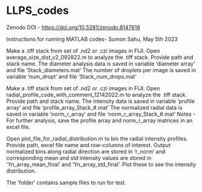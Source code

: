 # LLPS_codes

Zenodo DOI - https://doi.org/10.5281/zenodo.8147618

Instructions for running MATLAB codes-
Sumon Sahu, May 5th 2023


Make a .tiff stack from set of .nd2 or .czi images in FIJI.
Open average_size_dist_v2_092822.m to analyze the .tiff stack.
Provide path and stack name.
The diameter analysis data is saved in variable ‘diameter array’ and file ‘Stack_diameters.mat’
The number of droplets per image is saved in variable ‘num_dropt’ and file ‘Stack_num_drops.mat’


Make a .tiff stack from set of .nd2 or .czi images in FIJI.
Open radial_profile_code_with_comment_12142022.m to analyze the .tiff stack.
Provide path and stack name.
The intensity data is saved in variable ‘profile array’ and file ‘profile_array_Stack_#.mat’
The normalized radial data is saved in variable ‘norm_r_array’ and file ‘norm_r_array_Stack_#.mat’
Notes - For further analysis, save the profile array and norm_r_array matrices in an excel file.	

Open plot_file_for_radial_distribution.m to bin the radial intensity profiles.
Provide path, excel file name and row-columns of interest.
Output normalized bins along radial direction are stored in ‘r_norm’ and corresponding mean and std intensity values are stored in ‘Yn_array_mean_final’ and ‘Yn_array_std_final’. Plot these to see the intensity distribution.

The 'folder' contains sample files to run for test.
